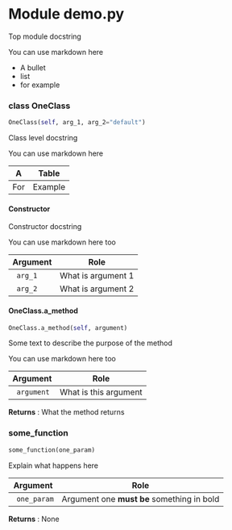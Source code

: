 #  Module demo.py

Top module docstring

You can use markdown here
- A bullet
- list
- for example

###  class OneClass

```python
OneClass(self, arg_1, arg_2="default")
```

Class level docstring

You can use markdown here

| A | Table |
| --- | --- |
| For | Example |

#### Constructor

Constructor docstring

You can use markdown here too

| Argument | Role |
|---|---|
| ` arg_1` |  What is argument 1 |
| ` arg_2` |  What is argument 2 |

####  OneClass.a_method

```python
OneClass.a_method(self, argument)
```

Some text to describe the purpose of the method

You can use markdown here too

| Argument | Role |
|---|---|
| ` argument` |  What is this argument |

**Returns** :  What the method returns

###  some_function

```python
some_function(one_param)
```

Explain what happens here

| Argument | Role |
|---|---|
| ` one_param` |  Argument one **must be** something in bold |

**Returns** :  None
